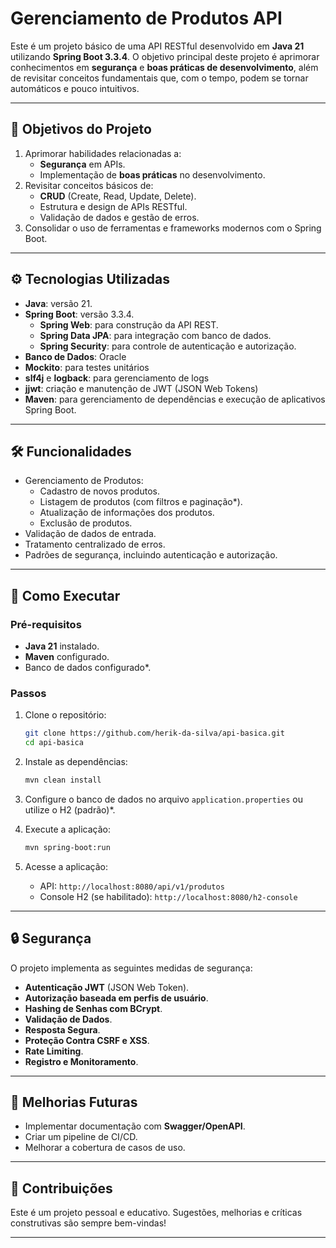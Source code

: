 # Gerenciamento de Produtos API

Este é um projeto básico de uma API RESTful desenvolvido em **Java 21** utilizando **Spring Boot 3.3.4**. O objetivo principal deste projeto é aprimorar conhecimentos em **segurança** e **boas práticas de desenvolvimento**, além de revisitar conceitos fundamentais que, com o tempo, podem se tornar automáticos e pouco intuitivos.

---

## 🚀 Objetivos do Projeto

1. Aprimorar habilidades relacionadas a:
   - **Segurança** em APIs.
   - Implementação de **boas práticas** no desenvolvimento.
2. Revisitar conceitos básicos de:
   - **CRUD** (Create, Read, Update, Delete).
   - Estrutura e design de APIs RESTful.
   - Validação de dados e gestão de erros.
3. Consolidar o uso de ferramentas e frameworks modernos com o Spring Boot.

---

## ⚙️ Tecnologias Utilizadas

- **Java**: versão 21.
- **Spring Boot**: versão 3.3.4.
  - **Spring Web**: para construção da API REST.
  - **Spring Data JPA**: para integração com banco de dados.
  - **Spring Security**: para controle de autenticação e autorização.
- **Banco de Dados**: Oracle
- **Mockito**: para testes unitários
- **slf4j** e **logback**: para gerenciamento de logs
- **jjwt**: criação e manutenção de JWT (JSON Web Tokens)
- **Maven**: para gerenciamento de dependências e execução de aplicativos Spring Boot.

---

## 🛠️ Funcionalidades

- Gerenciamento de Produtos:
  - Cadastro de novos produtos.
  - Listagem de produtos (com filtros e paginação*).
  - Atualização de informações dos produtos.
  - Exclusão de produtos.
- Validação de dados de entrada.
- Tratamento centralizado de erros.
- Padrões de segurança, incluindo autenticação e autorização.

---

## 🏁 Como Executar

### Pré-requisitos

- **Java 21** instalado.
- **Maven** configurado.
- Banco de dados configurado*.

### Passos

1. Clone o repositório:
   ```bash
   git clone https://github.com/herik-da-silva/api-basica.git
   cd api-basica
   ```

2. Instale as dependências:
   ```bash
   mvn clean install
   ```

3. Configure o banco de dados no arquivo `application.properties` ou utilize o H2 (padrão)*.

4. Execute a aplicação:
   ```bash
   mvn spring-boot:run
   ```

5. Acesse a aplicação:
   - API: `http://localhost:8080/api/v1/produtos`
   - Console H2 (se habilitado): `http://localhost:8080/h2-console`

---

## 🔒 Segurança

O projeto implementa as seguintes medidas de segurança:

- **Autenticação JWT** (JSON Web Token).
- **Autorização baseada em perfis de usuário**.
- **Hashing de Senhas com BCrypt**.
- **Validação de Dados**.
- **Resposta Segura**.
- **Proteção Contra CSRF e XSS**.
- **Rate Limiting**.
- **Registro e Monitoramento**.

---

## 🔧 Melhorias Futuras

- Implementar documentação com **Swagger/OpenAPI**.
- Criar um pipeline de CI/CD.
- Melhorar a cobertura de casos de uso.

---

## 📝 Contribuições

Este é um projeto pessoal e educativo. Sugestões, melhorias e críticas construtivas são sempre bem-vindas!

---
